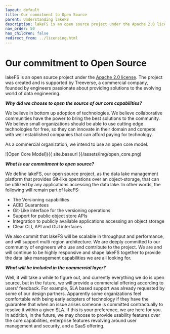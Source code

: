 ```yaml
---
layout: default
title: Our commitment to Open Source
parent: Understanding lakeFS
description: lakeFS is an open source project under the Apache 2.0 license. 
nav_order: 50
has_children: false
redirect_from: ../licensing.html
---
```


# Our commitment to Open Source

lakeFS is an open source project under the [Apache 2.0 license](https://www.apache.org/licenses/LICENSE-2.0).
The project was created and is supported by Treeverse, a commercial company, founded by engineers passionate about providing solutions to the evolving world of data engineering.

***Why did we choose to open the source of our core capabilities?***

We believe in bottom up adoption of technologies.
We believe collaborative communities have the power to bring the best solutions to the community.
We believe small organizations should be able to use cutting edge technologies for free, so they can innovate in their domain and compete with well established companies that can afford paying for technology.

As a commercial organization, we intend to use an open core model.

![Open Core Model]({{ site.baseurl }}/assets/img/open_core.png)

***What is our commitment to open source?***

We define lakeFS, our open source project, as the data lake management platform that provides Git-like operations over an object-storage, that can be utilized by any applications accessing the data lake. 
In other words, the following will remain part of lakeFS:

  - The Versioning capabilities
  - ACID Guarantees
  - Git-Like interface for the versioning operations
  - Support for public object store APIs
  - Integration to publicly available applications accessing an object storage
  - Clear CLI, API and GUI interfaces
  
We also commit that lakeFS will be scalable in throughput and performance, and will support multi region architecture.
We are deeply committed to our community of engineers who use and contribute to the project. We are and will continue to be highly responsive and shape lakeFS together to provide the data lake management capabilities we are all looking for.

***What will be included in the commercial layer?***

Well, it will take a while to figure out, and currently everything we do is open source, but in the future, we will provide a commercial offering according to users’ feedback.
For example, SLA based support was already requested by some of our design partners. Apparently some organizations feel comfortable with being early adopters of technology if they have the guarantee that when an issue arises someone is committed contractually to resolve it within a given SLA. If this is your preference, we are here for you.
In addition, in the future, we may choose to provide usability features over the core capabilities, enterprise features revolving around user management and security, and a SaaS offering.  


